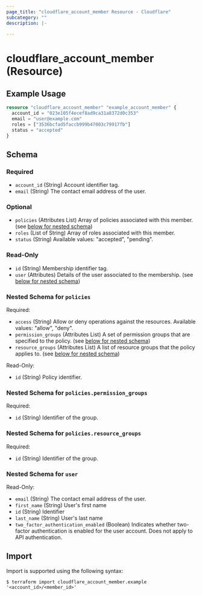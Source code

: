 ```yaml
---
page_title: "cloudflare_account_member Resource - Cloudflare"
subcategory: ""
description: |-
  
---
```


# cloudflare_account_member (Resource)



## Example Usage

```terraform
resource "cloudflare_account_member" "example_account_member" {
  account_id = "023e105f4ecef8ad9ca31a8372d0c353"
  email = "user@example.com"
  roles = ["3536bcfad5faccb999b47003c79917fb"]
  status = "accepted"
}
```

<!-- schema generated by tfplugindocs -->
## Schema

### Required

- `account_id` (String) Account identifier tag.
- `email` (String) The contact email address of the user.

### Optional

- `policies` (Attributes List) Array of policies associated with this member. (see [below for nested schema](#nestedatt--policies))
- `roles` (List of String) Array of roles associated with this member.
- `status` (String) Available values: "accepted", "pending".

### Read-Only

- `id` (String) Membership identifier tag.
- `user` (Attributes) Details of the user associated to the membership. (see [below for nested schema](#nestedatt--user))

<a id="nestedatt--policies"></a>
### Nested Schema for `policies`

Required:

- `access` (String) Allow or deny operations against the resources.
Available values: "allow", "deny".
- `permission_groups` (Attributes List) A set of permission groups that are specified to the policy. (see [below for nested schema](#nestedatt--policies--permission_groups))
- `resource_groups` (Attributes List) A list of resource groups that the policy applies to. (see [below for nested schema](#nestedatt--policies--resource_groups))

Read-Only:

- `id` (String) Policy identifier.

<a id="nestedatt--policies--permission_groups"></a>
### Nested Schema for `policies.permission_groups`

Required:

- `id` (String) Identifier of the group.


<a id="nestedatt--policies--resource_groups"></a>
### Nested Schema for `policies.resource_groups`

Required:

- `id` (String) Identifier of the group.



<a id="nestedatt--user"></a>
### Nested Schema for `user`

Read-Only:

- `email` (String) The contact email address of the user.
- `first_name` (String) User's first name
- `id` (String) Identifier
- `last_name` (String) User's last name
- `two_factor_authentication_enabled` (Boolean) Indicates whether two-factor authentication is enabled for the user account. Does not apply to API authentication.

## Import

Import is supported using the following syntax:

```shell
$ terraform import cloudflare_account_member.example '<account_id>/<member_id>'
```
